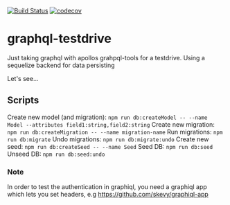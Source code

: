 [![Build Status](https://travis-ci.org/kriswep/graphql-testdrive.svg?branch=master)](https://travis-ci.org/kriswep/graphql-testdrive) [![codecov](https://codecov.io/gh/kriswep/graphql-testdrive/branch/master/graph/badge.svg)](https://codecov.io/gh/kriswep/graphql-testdrive)

# graphql-testdrive

Just taking graphql with apollos grahpql-tools for a testdrive. Using a sequelize backend for data persisting

Let's see...

## Scripts

Create new model (and migration): `npm run db:createModel -- --name Model --attributes field1:string,field2:string`
Create new migration: `npm run db:createMigration -- --name migration-name`
Run migrations: `npm run db:migrate`
Undo migrations: `npm run db:migrate:undo`
Create new seed: `npm run db:createSeed -- --name Seed`
Seed DB: `npm run db:seed`
Unseed DB: `npm run db:seed:undo`


### Note
In order to test the authentication in graphiql, you need a graphiql app which lets you set headers, e.g https://github.com/skevy/graphiql-app


